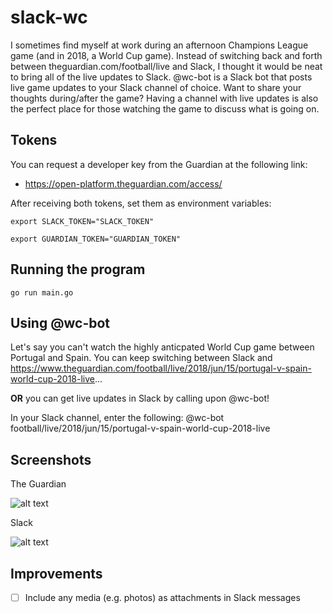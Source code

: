 # slack-wc
I sometimes find myself at work during an afternoon Champions League game (and in 2018, a World Cup game). Instead of switching back and forth between theguardian.com/football/live and Slack, I thought it would be neat to bring all of the live updates to Slack. @wc-bot is a Slack bot that posts live game updates to your Slack channel of choice. Want to share your thoughts during/after the game? Having a channel with live updates is also the perfect place for those watching the game to discuss what is going on.

## Tokens
You can request a developer key from the Guardian at the following link:

* https://open-platform.theguardian.com/access/

After receiving both tokens, set them as environment variables:

```
export SLACK_TOKEN="SLACK_TOKEN"

export GUARDIAN_TOKEN="GUARDIAN_TOKEN"
```

## Running the program
```
go run main.go
```

## Using @wc-bot
Let's say you can't watch the highly anticpated World Cup game between Portugal and Spain. You can keep switching between Slack and https://www.theguardian.com/football/live/2018/jun/15/portugal-v-spain-world-cup-2018-live...

**OR** you can get live updates in Slack by calling upon @wc-bot!

In your Slack channel, enter the following: @wc-bot football/live/2018/jun/15/portugal-v-spain-world-cup-2018-live

## Screenshots
The Guardian

![alt text](https://raw.githubusercontent.com/santos22/slack-wc/master/screenshots/portugal-v-spain-world-cup-2018-live.png "Guardian screenshot")

Slack

![alt text](https://raw.githubusercontent.com/santos22/slack-wc/master/screenshots/slack-screenshot.png "Slack screenshot")

## Improvements
- [ ] Include any media (e.g. photos) as attachments in Slack messages